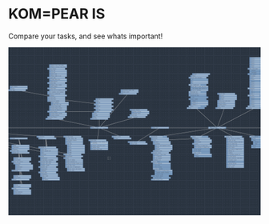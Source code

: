 # KOM=PEAR I<T KARD>S

Compare your tasks, and see whats important!

![Sample Screenshot](./docs/screenshot.png)
